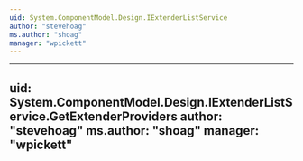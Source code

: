 ```yaml
---
uid: System.ComponentModel.Design.IExtenderListService
author: "stevehoag"
ms.author: "shoag"
manager: "wpickett"
---
```


---
uid: System.ComponentModel.Design.IExtenderListService.GetExtenderProviders
author: "stevehoag"
ms.author: "shoag"
manager: "wpickett"
---
